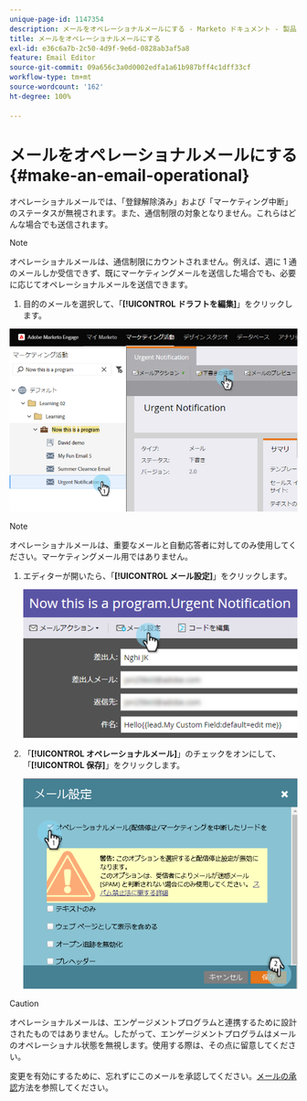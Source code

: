```yaml
---
unique-page-id: 1147354
description: メールをオペレーショナルメールにする - Marketo ドキュメント - 製品ドキュメント
title: メールをオペレーショナルメールにする
exl-id: e36c6a7b-2c50-4d9f-9e6d-0828ab3af5a8
feature: Email Editor
source-git-commit: 09a656c3a0d0002edfa1a61b987bff4c1dff33cf
workflow-type: tm+mt
source-wordcount: '162'
ht-degree: 100%

---
```


# メールをオペレーショナルメールにする {#make-an-email-operational}

オペレーショナルメールでは、「登録解除済み」および「マーケティング中断」のステータスが無視されます。また、通信制限の対象となりません。これらはどんな場合でも送信されます。

>[!NOTE]
>
>オペレーショナルメールは、通信制限にカウントされません。例えば、週に 1 通のメールしか受信できず、既にマーケティングメールを送信した場合でも、必要に応じてオペレーショナルメールを送信できます。

1. 目的のメールを選択して、「**[!UICONTROL ドラフトを編集]**」をクリックします。

![](assets/one-1.png)

>[!NOTE]
>
>オペレーショナルメールは、重要なメールと自動応答者に対してのみ使用してください。マーケティングメール用ではありません。

1. エディターが開いたら、「**[!UICONTROL メール設定]**」をクリックします。

   ![](assets/two-1.png)

1. 「**[!UICONTROL オペレーショナルメール]**」のチェックをオンにして、「**[!UICONTROL 保存]**」をクリックします。

   ![](assets/three.png)

>[!CAUTION]
>
>オペレーショナルメールは、エンゲージメントプログラムと連携するために設計されたものではありません。したがって、エンゲージメントプログラムはメールのオペレーショナル状態を無視します。使用する際は、その点に留意してください。

変更を有効にするために、忘れずにこのメールを承認してください。[メールの承認](/help/marketo/product-docs/email-marketing/general/creating-an-email/approve-an-email.md)方法を参照してください。
